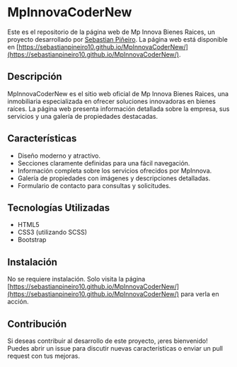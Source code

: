 # MpInnovaCoderNew

Este es el repositorio de la página web de Mp Innova Bienes Raices, un proyecto desarrollado por [Sebastian Piñeiro](https://github.com/SebastianPineiro10). La página web está disponible en [https://sebastianpineiro10.github.io/MpInnovaCoderNew/](https://sebastianpineiro10.github.io/MpInnovaCoderNew/).

## Descripción

MpInnovaCoderNew es el sitio web oficial de Mp Innova Bienes Raices, una inmobiliaria especializada en ofrecer soluciones innovadoras en bienes raíces. La página web presenta información detallada sobre la empresa, sus servicios y una galería de propiedades destacadas.

## Características

- Diseño moderno y atractivo.
- Secciones claramente definidas para una fácil navegación.
- Información completa sobre los servicios ofrecidos por MpInnova.
- Galería de propiedades con imágenes y descripciones detalladas.
- Formulario de contacto para consultas y solicitudes.

## Tecnologías Utilizadas

- HTML5
- CSS3 (utilizando SCSS)
- Bootstrap


## Instalación

No se requiere instalación. Solo visita la página [https://sebastianpineiro10.github.io/MpInnovaCoderNew/](https://sebastianpineiro10.github.io/MpInnovaCoderNew/) para verla en acción.

## Contribución

Si deseas contribuir al desarrollo de este proyecto, ¡eres bienvenido! Puedes abrir un issue para discutir nuevas características o enviar un pull request con tus mejoras.
